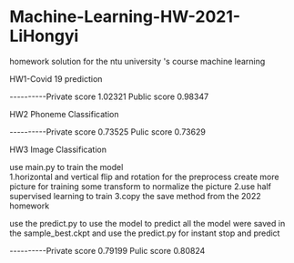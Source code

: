 # Machine-Learning-HW-2021-LiHongyi
homework solution for the ntu university 's course machine learning

HW1-Covid 19 prediction

----------Private score 1.02321      Public score 0.98347

HW2 Phoneme Classification

----------Private score 0.73525   Pulic score 0.73629

HW3 Image Classification

use main.py to train the model  
1.horizontal and vertical flip and rotation for the preprocess
  create more picture for training
  some transform to normalize the picture
2.use half supervised learning to train
3.copy the save method from the 2022 homework

use the predict.py to use the model to predict
all the model were saved in the sample_best.ckpt and use the predict.py for instant stop and predict

----------Private score 0.79199   Pulic score 0.80824

                           
